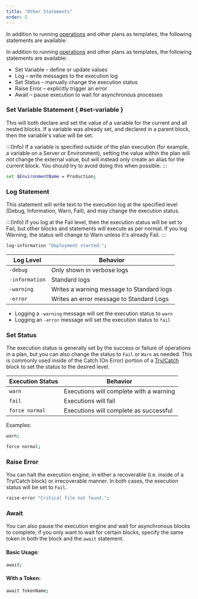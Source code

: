 ```yaml
---
title: "Other Statements"
order: 5
---
```


In addition to running [operations](/docs/executionengine/overview/operations-functions) and other plans as templates, the following statements are available:

In addition to running [operations](/docs/otter/reference/operations) and other plans as templates, the following statements are available:

* Set Variable – define or update values
* Log – write messages to the execution log
* Set Status – manually change the execution status
* Raise Error – explicitly trigger an error
* Await – pause execution to wait for asynchronous processes

### Set Variable Statement { #set-variable } 
This will both declare and set the value of a variable for the current and all nested blocks. If a variable was already set, and declared in a parent block, then the variable's value will be set.

:::(Info)
If a variable is specified outside of the plan execution (for example, a variable on a Server or Environment), setting the value within the plan will *not* change the external value, but will instead only create an alias for the current block. You should try to avoid doing this when possible.
:::

```bash
set $EnvironmentName = Production;
```

### Log Statement
This statement will write text to the execution log at the specified level (Debug, Information, Warn, Fail), and may change the execution status.

:::(Info)
If you log at the Fail level, then the execution status will be set to Fail, but other blocks and statements will execute as per normal. If you log Warning, the status will change to Warn unless it's already Fail.
:::

```bash
log-information "Deployment started.";
```

| Log Level  | Behavior |
|---|---|
| `-debug` | Only shown in verbose logs |
| `-information` | Standard logs |
| `-warning` | Writes a warning message to Standard logs |
| `-error` | Writes an error message to Standard Logs |

* Logging a `-warning` message will set the execution status to `warn`
* Logging an `-error` message will set the execution status to `fail`

### Set Status
The execution status is generally set by the success or failure of operations in a plan, but you can also change the status to `Fail` or `Warn` as needed. This is commonly used inside of the Catch (On Error) portion of a [Try/Catch](/docs/executionengine/overview/statements-and-blocks/try-catch) block to set the status to the desired level.

| Execution Status  | Behavior |
|---|---|
| `warn `| Executions will complete with a warning |
| `fail` | Executions will fail |
| `force normal` | Executions will complete as successful |

Examples:

```bash
warn;
```

```bash
force normal;
```

### Raise Error
You can halt the execution engine, in either a recoverable (i.e. inside of a Try/Catch block) or irrecoverable manner. In both cases, the execution status will be set to `Fail`.

```bash
raise-error "Critical file not found.";
```

### Await
You can also pause the execution engine and wait for asynchronous blocks to complete; if you only want to wait for certain blocks, specify the same token in both the block and the `await` statement.

#### Basic Usage:

```bash
await;
```

#### With a Token:

```bash
await TokenName;
```